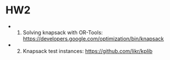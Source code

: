 # HW2
+ 1) Solving knapsack with OR-Tools: https://developers.google.com/optimization/bin/knapsack

+ 2) Knapsack test instances: https://github.com/likr/kplib